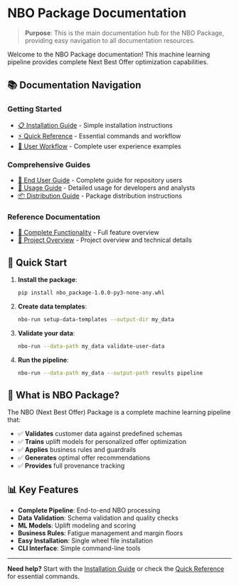 # NBO Package Documentation

> **Purpose**: This is the main documentation hub for the NBO Package, providing easy navigation to all documentation resources.

Welcome to the NBO Package documentation! This machine learning pipeline provides complete Next Best Offer optimization capabilities.

## 📚 **Documentation Navigation**

### **Getting Started**
- [📋 Installation Guide](INSTALLATION.html) - Simple installation instructions
- [⚡ Quick Reference](QUICK_REFERENCE.html) - Essential commands and workflow
- [👤 User Workflow](USER_WORKFLOW.html) - Complete user experience examples

### **Comprehensive Guides**
- [📖 End User Guide](END_USER_GUIDE.html) - Complete guide for repository users
- [🔧 Usage Guide](USAGE_GUIDE.html) - Detailed usage for developers and analysts
- [📦 Distribution Guide](DISTRIBUTION_GUIDE.html) - Package distribution instructions

### **Reference Documentation**
- [🎯 Complete Functionality](COMPLETE_FUNCTIONALITY.html) - Full feature overview
- [📄 Project Overview](PROJECT_OVERVIEW.html) - Project overview and technical details

## 🚀 **Quick Start**

1. **Install the package**:
   ```bash
   pip install nbo_package-1.0.0-py3-none-any.whl
   ```

2. **Create data templates**:
   ```bash
   nbo-run setup-data-templates --output-dir my_data
   ```

3. **Validate your data**:
   ```bash
   nbo-run --data-path my_data validate-user-data
   ```

4. **Run the pipeline**:
   ```bash
   nbo-run --data-path my_data --output-path results pipeline
   ```

## 🎯 **What is NBO Package?**

The NBO (Next Best Offer) Package is a complete machine learning pipeline that:

- ✅ **Validates** customer data against predefined schemas
- ✅ **Trains** uplift models for personalized offer optimization
- ✅ **Applies** business rules and guardrails
- ✅ **Generates** optimal offer recommendations
- ✅ **Provides** full provenance tracking

## 📊 **Key Features**

- **Complete Pipeline**: End-to-end NBO processing
- **Data Validation**: Schema validation and quality checks
- **ML Models**: Uplift modeling and scoring
- **Business Rules**: Fatigue management and margin floors
- **Easy Installation**: Single wheel file installation
- **CLI Interface**: Simple command-line tools

---

**Need help?** Start with the [Installation Guide](INSTALLATION.html) or check the [Quick Reference](QUICK_REFERENCE.html) for essential commands.

